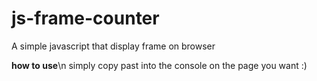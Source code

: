 # js-frame-counter
A simple javascript that display frame on browser

**how to use**\n
simply copy past into the console on the page you want :)
